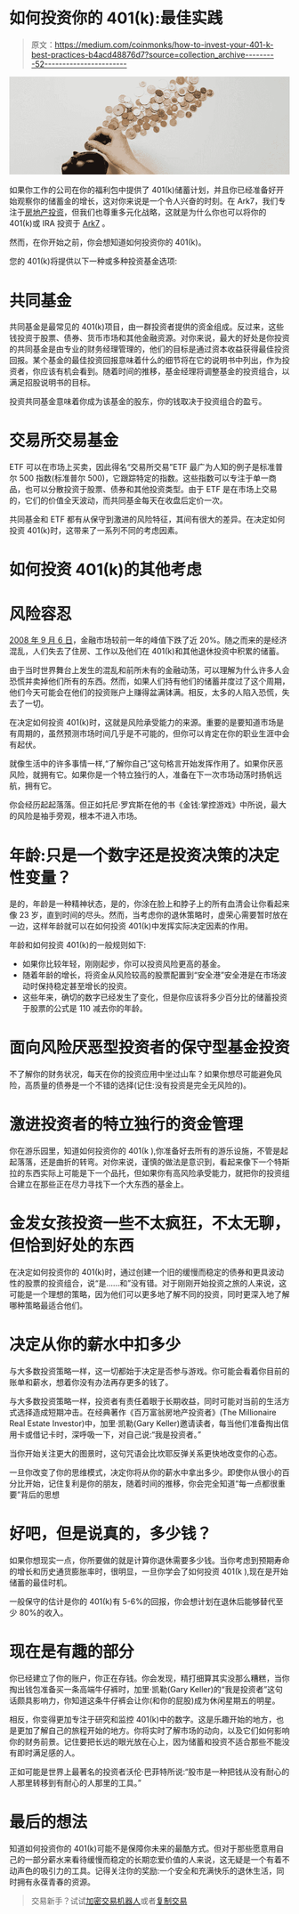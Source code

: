 # 如何投资你的 401(k):最佳实践

> 原文：<https://medium.com/coinmonks/how-to-invest-your-401-k-best-practices-b4acd48876d7?source=collection_archive---------52----------------------->

![](img/e079fb7d1faf0efdd53b0603a985b2fd.png)

如果你工作的公司在你的福利包中提供了 401(k)储蓄计划，并且你已经准备好开始观察你的储蓄金的增长，这对你来说是一个令人兴奋的时刻。在 Ark7，我们专注于[房地产投资](https://www.ark7.com/?tc=PVQGL)，但我们也尊重多元化战略，这就是为什么你也可以将你的 401(k)或 IRA 投资于 [Ark7](https://www.ark7.com/ira?tc=PVQGL) 。

然而，在你开始之前，你会想知道如何投资你的 401(k)。

您的 401(k)将提供以下一种或多种投资基金选项:

# 共同基金

共同基金是最常见的 401(k)项目，由一群投资者提供的资金组成。反过来，这些钱投资于股票、债券、货币市场和其他金融资源。对你来说，最大的好处是你投资的共同基金是由专业的财务经理管理的，他们的目标是通过资本收益获得最佳投资回报。某个基金的最佳投资回报意味着什么的细节将在它的说明书中列出，作为投资者，你应该有机会看到。随着时间的推移，基金经理将调整基金的投资组合，以满足招股说明书的目标。

投资共同基金意味着你成为该基金的股东，你的钱取决于投资组合的盈亏。

# 交易所交易基金

ETF 可以在市场上买卖，因此得名“交易所交易”ETF 最广为人知的例子是标准普尔 500 指数(标准普尔 500)，它跟踪特定的指数。这些指数可以专注于单一商品，也可以分散投资于股票、债券和其他投资类型。由于 ETF 是在市场上交易的，它们的价值全天波动，而共同基金每天在收盘后定价一次。

共同基金和 ETF 都有从保守到激进的风险特征，其间有很大的差异。在决定如何投资 401(k)时，这带来了一系列不同的考虑因素。

# 如何投资 401(k)的其他考虑

# 风险容忍

[2008 年 9 月 6 日](https://www.investopedia.com/articles/economics/09/subprime-market-2008.asp#toc-the-markets-begin-to-decline)，金融市场较前一年的峰值下跌了近 20%。随之而来的是经济混乱，人们失去了住房、工作以及他们在 401(k)和其他退休投资中积累的储蓄。

由于当时世界舞台上发生的混乱和前所未有的金融动荡，可以理解为什么许多人会恐慌并卖掉他们所有的东西。然而，如果人们持有他们的储蓄并度过了这个周期，他们今天可能会在他们的投资账户上赚得盆满钵满。相反，太多的人陷入恐慌，失去了一切。

在决定如何投资 401(k)时，这就是风险承受能力的来源。重要的是要知道市场是有周期的，虽然预测市场时间几乎是不可能的，但你可以肯定在你的职业生涯中会有起伏。

就像生活中的许多事情一样,“了解你自己”这句格言开始发挥作用了。如果你厌恶风险，就拥有它。如果你是一个特立独行的人，准备在下一次市场动荡时扬帆远航，拥有它。

你会经历起起落落。但正如托尼·罗宾斯在他的书《金钱:掌控游戏》中所说，最大的风险是袖手旁观，根本不进入市场。

# 年龄:只是一个数字还是投资决策的决定性变量？

是的，年龄是一种精神状态，是的，你涂在脸上和脖子上的所有血清会让你看起来像 23 岁，直到时间的尽头。然而，当考虑你的退休策略时，虚荣心需要暂时放在一边，这样年龄就可以在如何投资 401(k)中发挥实际决定因素的作用。

年龄和如何投资 401(k)的一般规则如下:

*   如果你比较年轻，刚刚起步，你可以投资风险更高的基金。
*   随着年龄的增长，将资金从风险较高的股票配置到“安全港”安全港是在市场波动时保持稳定甚至增长的投资。
*   这些年来，确切的数字已经发生了变化，但是你应该将多少百分比的储蓄投资于股票的公式是 110 减去你的年龄。

# 面向风险厌恶型投资者的保守型基金投资

不了解你的财务状况，每天在你的投资应用中坐过山车？如果你想尽可能避免风险，高质量的债券是一个不错的选择(记住:没有投资是完全无风险的)。

# 激进投资者的特立独行的资金管理

你在游乐园里，知道如何投资你的 401(k ),你准备好去所有的游乐设施，不管是起起落落，还是曲折的转弯。对你来说，谨慎的做法是意识到，看起来像下一个特斯拉的东西实际上可能是下一个品托，但如果你有高风险承受能力，就把你的投资组合建立在那些正在尽力寻找下一个大东西的基金上。

# 金发女孩投资一些不太疯狂，不太无聊，但恰到好处的东西

在决定如何投资你的 401(k)时，通过创建一个旧的缓慢而稳定的债券和更具波动性的股票的投资组合，说“是……和”没有错。对于刚刚开始投资之旅的人来说，这可能是一个理想的策略，因为他们可以更多地了解不同的投资，同时更深入地了解哪种策略最适合他们。

# 决定从你的薪水中扣多少

与大多数投资策略一样，这一切都始于决定是否参与游戏。你可能会看着你目前的账单和薪水，想着你没有办法再存更多的钱了。

与大多数投资策略一样，投资者有责任着眼于长期收益，同时可能对当前的生活方式选择造成短期冲击。在经典著作《百万富翁房地产投资者》(The Millionaire Real Estate Investor)中，加里·凯勒(Gary Keller)邀请读者，每当他们准备掏出信用卡或借记卡时，深呼吸一下，对自己说:“我是投资者。”

当你开始关注更大的图景时，这句咒语会比坎耶反弹关系更快地改变你的心态。

一旦你改变了你的思维模式，决定你将从你的薪水中拿出多少。即使你从很小的百分比开始，记住复利是你的朋友，随着时间的推移，你会完全知道“每一点都很重要”背后的思想

# 好吧，但是说真的，多少钱？

如果你想现实一点，你所要做的就是计算你退休需要多少钱。当你考虑到预期寿命的增长和历史通货膨胀率时，很明显，一旦你学会了如何投资 401(k ),现在是开始储蓄的最佳时机。

一般保守的估计是你的 401(k)有 5-6%的回报，你会想计划在退休后能够替代至少 80%的收入。

# 现在是有趣的部分

你已经建立了你的账户，你正在存钱。你会发现，精打细算其实没那么糟糕，当你掏出钱包准备买一条高端牛仔裤时，加里·凯勒(Gary Keller)的“我是投资者”这句话颇具影响力，你知道这条牛仔裤会让你(和你的屁股)成为休闲星期五的明星。

相反，你变得更加专注于研究和监控 401(k)中的数字。这是乐趣开始的地方，也是更加了解自己的旅程开始的地方。你将实时了解市场的动向，以及它们如何影响你的财务前景。记住要把长远的眼光放在心上，因为储蓄和投资不适合那些不能没有即时满足感的人。

正如可能是世界上最著名的投资者沃伦·巴菲特所说:“股市是一种把钱从没有耐心的人那里转移到有耐心的人那里的工具。”

# 最后的想法

知道如何投资你的 401(k)可能不是保障你未来的最酷方式。但对于那些愿意用自己的一部分薪水来看待缓慢而稳定的长期恋爱价值的人来说，这无疑是一个有着不动声色的吸引力的工具。记得关注你的奖励:一个安全和充满快乐的退休生活，同时拥有永葆青春的资源。

> 交易新手？试试[加密交易机器人](/coinmonks/crypto-trading-bot-c2ffce8acb2a)或者[复制交易](/coinmonks/top-10-crypto-copy-trading-platforms-for-beginners-d0c37c7d698c)